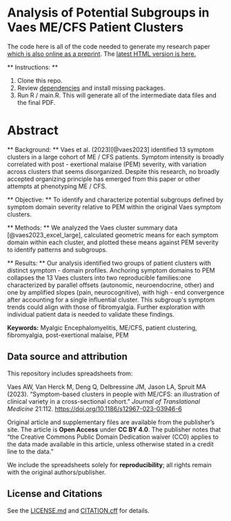 # Analysis of Potential Subgroups in Vaes ME/CFS Patient Clusters

The code here is all of the code needed to generate my research paper [which is also online as a preprint](https:%20/%20/%20www.preprints.org%20/%20manuscript%20/%20202509.1179). The [latest HTML version is here.](https://eriksquires.github.io/VaesSubgroups/VaesSubgroups.html)

\*\* Instructions: \*\*

1.  Clone this repo.
2.  Review [dependencies](DEPENDENCIES.md) and install missing packages.
3.  Run R / main.R. This will generate all of the intermediate data files and the final PDF.

# Abstract

\*\* Background: \*\* Vaes et al. (2023)[@vaes2023] identified 13 symptom clusters in a large cohort of ME / CFS patients. Symptom intensity is broadly correlated with post - exertional malaise (PEM) severity, with variation across clusters that seems disorganized. Despite this research, no broadly accepted organizing principle has emerged from this paper or other attempts at phenotyping ME / CFS.

\*\* Objective: \*\* To identify and characterize potential subgroups defined by symptom domain severity relative to PEM within the original Vaes symptom clusters.

\*\* Methods: \*\* We analyzed the Vaes cluster summary data [@vaes2023_excel_large], calculated geometric means for each symptom domain within each cluster, and plotted these means against PEM severity to identify patterns and subgroups.

\*\* Results: \*\* Our analysis identified two groups of patient clusters with distinct symptom - domain profiles. Anchoring symptom domains to PEM collapses the 13 Vaes clusters into two reproducible families:one characterized by parallel offsets (autonomic, neuroendocrine, other) and one by amplified slopes (pain, neurocognitive), with high - end convergence after accounting for a single influential cluster. This subgroup's symptom trends could align with those of fibromyalgia. Further exploration with individual patient data is needed to validate these findings.

**Keywords:** Myalgic Encephalomyelitis, ME/CFS, patient clustering, fibromyalgia, post-exertional malaise, PEM

## Data source and attribution

This repository includes spreadsheets from:

Vaes AW, Van Herck M, Deng Q, Delbressine JM, Jason LA, Spruit MA (2023). “Symptom-based clusters in people with ME/CFS: an illustration of clinical variety in a cross-sectional cohort.” *Journal of Translational Medicine* 21:112. <https://doi.org/10.1186/s12967-023-03946-6>

Original article and supplementary files are available from the publisher’s site. The article is **Open Access** under **CC BY 4.0**. The publisher notes that “the Creative Commons Public Domain Dedication waiver (CC0) applies to the data made available in this article, unless otherwise stated in a credit line to the data.”

We include the spreadsheets solely for **reproducibility**; all rights remain with the original authors/publisher.

## License and Citations

See the [LICENSE.md](LICENSE.md) and [CITATION.cff](CITATION.cff) for details.
